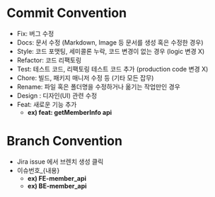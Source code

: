 # Commit Convention

- Fix: 버그 수정
- Docs: 문서 수정 (Markdown, Image 등 문서를 생성 혹은 수정한 경우)
- Style: 코드 포맷팅, 세미콜론 누락, 코드 변경이 없는 경우 (logic 변경 X)
- Refactor: 코드 리팩토링
- Test: 테스트 코드, 리팩토링 테스트 코드 추가 (production code 변경 X)
- Chore: 빌드, 패키지 매니저 수정 등 (기타 모든 잡무)
- Rename: 파일 혹은 폴더명을 수정하거나 옮기는 작업만인 경우
- Design : 디자인(UI) 관련 수정
- Feat: 새로운 기능 추가
    - **ex) feat: getMemberInfo api**

# Branch Convention

- Jira issue 에서 브렌치 생성 클릭
- 이슈번호_{내용}
    - **ex) FE-member_api**
    - **ex) BE-member_api**
